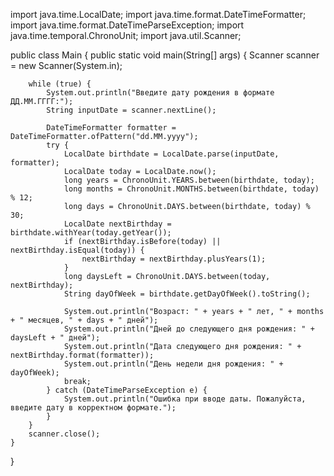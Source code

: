 import java.time.LocalDate; 
import java.time.format.DateTimeFormatter; 
import java.time.format.DateTimeParseException; 
import java.time.temporal.ChronoUnit; 
import java.util.Scanner; 
 
public class Main { 
    public static void main(String[] args) { 
        Scanner scanner = new Scanner(System.in); 
 
        while (true) { 
            System.out.println("Введите дату рождения в формате ДД.MM.ГГГГ:"); 
            String inputDate = scanner.nextLine(); 
 
            DateTimeFormatter formatter = DateTimeFormatter.ofPattern("dd.MM.yyyy"); 
            try { 
                LocalDate birthdate = LocalDate.parse(inputDate, formatter); 
                LocalDate today = LocalDate.now(); 
                long years = ChronoUnit.YEARS.between(birthdate, today); 
                long months = ChronoUnit.MONTHS.between(birthdate, today) % 12; 
                long days = ChronoUnit.DAYS.between(birthdate, today) % 30;  
                LocalDate nextBirthday = birthdate.withYear(today.getYear()); 
                if (nextBirthday.isBefore(today) || nextBirthday.isEqual(today)) { 
                    nextBirthday = nextBirthday.plusYears(1); 
                } 
                long daysLeft = ChronoUnit.DAYS.between(today, nextBirthday); 
                String dayOfWeek = birthdate.getDayOfWeek().toString(); 
 
                System.out.println("Возраст: " + years + " лет, " + months + " месяцев, " + days + " дней"); 
                System.out.println("Дней до следующего дня рождения: " + daysLeft + " дней"); 
                System.out.println("Дата следующего дня рождения: " + nextBirthday.format(formatter)); 
                System.out.println("День недели дня рождения: " + dayOfWeek); 
                break; 
            } catch (DateTimeParseException e) { 
                System.out.println("Ошибка при вводе даты. Пожалуйста, введите дату в корректном формате."); 
            } 
        } 
        scanner.close(); 
    } 
}
